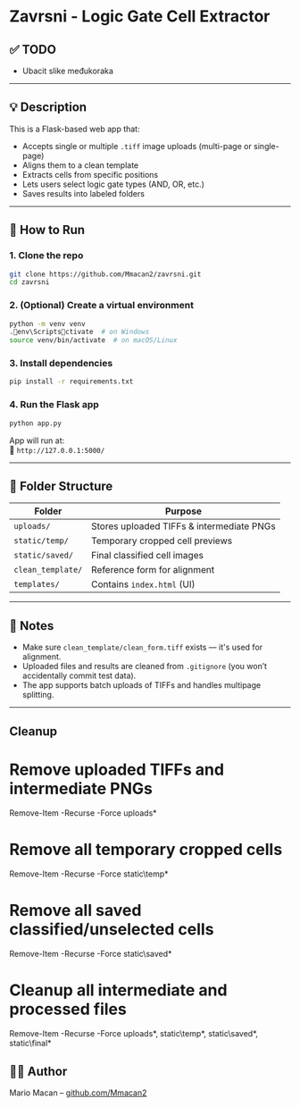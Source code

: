 # Zavrsni - Logic Gate Cell Extractor

## ✅ TODO

- Ubacit slike međukoraka

---

## 💡 Description

This is a Flask-based web app that:
- Accepts single or multiple `.tiff` image uploads (multi-page or single-page)
- Aligns them to a clean template
- Extracts cells from specific positions
- Lets users select logic gate types (AND, OR, etc.)
- Saves results into labeled folders

---

## 🚀 How to Run

### 1. Clone the repo

```bash
git clone https://github.com/Mmacan2/zavrsni.git
cd zavrsni
```

### 2. (Optional) Create a virtual environment

```bash
python -m venv venv
.env\Scriptsctivate  # on Windows
source venv/bin/activate  # on macOS/Linux
```

### 3. Install dependencies

```bash
pip install -r requirements.txt
```

### 4. Run the Flask app

```bash
python app.py
```

App will run at:  
📍 `http://127.0.0.1:5000/`

---

## 📁 Folder Structure

| Folder | Purpose |
|--------|---------|
| `uploads/` | Stores uploaded TIFFs & intermediate PNGs |
| `static/temp/` | Temporary cropped cell previews |
| `static/saved/` | Final classified cell images |
| `clean_template/` | Reference form for alignment |
| `templates/` | Contains `index.html` (UI) |

---

## 🧾 Notes

- Make sure `clean_template/clean_form.tiff` exists — it's used for alignment.
- Uploaded files and results are cleaned from `.gitignore` (you won’t accidentally commit test data).
- The app supports batch uploads of TIFFs and handles multipage splitting.

---
## Cleanup
# Remove uploaded TIFFs and intermediate PNGs
Remove-Item -Recurse -Force uploads\*

# Remove all temporary cropped cells
Remove-Item -Recurse -Force static\temp\*

# Remove all saved classified/unselected cells
Remove-Item -Recurse -Force static\saved\*

# Cleanup all intermediate and processed files
Remove-Item -Recurse -Force uploads\*, static\temp\*, static\saved\*, static\final\*

## 👨‍💻 Author

Mario Macan – [github.com/Mmacan2](https://github.com/Mmacan2)
